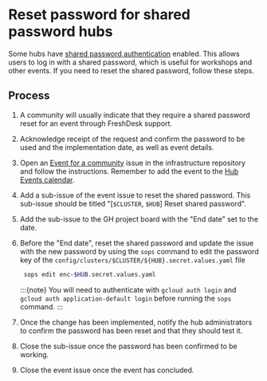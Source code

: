 # Reset password for shared password hubs

Some hubs have [shared password authentication](../../hub-deployment-guide/configure-auth/shared-password.md) enabled. This allows users to log in with a shared password, which is useful for workshops and other events. If you need to reset the shared password, follow these steps.

## Process

1. A community will usually indicate that they require a shared password reset for an event through FreshDesk support.
1. Acknowledge receipt of the request and confirm the password to be used and the implementation date, as well as event details.
1. Open an [Event for a community](https://github.com/2i2c-org/infrastructure/issues/new?template=07_event-hub.yaml) issue in the infrastructure repository and follow the instructions. Remember to add the event to the [Hub Events calendar](https://calendar.google.com/calendar/u/2?cid=Y19rdDg0c2g3YW5tMHNsb2NqczJzdTNqdnNvY0Bncm91cC5jYWxlbmRhci5nb29nbGUuY29t).
1. Add a sub-issue of the event issue to reset the shared password. This sub-issue should be titled "[`$CLUSTER`, `$HUB`] Reset shared password".
1. Add the sub-issue to the GH project board with the "End date" set to the date.
1. Before the "End date", reset the shared password and update the issue with the new password by using the `sops` command to edit the password key of the `config/clusters/$CLUSTER/${HUB}.secret.values.yaml` file

   ```bash
    sops edit enc-$HUB.secret.values.yaml
   ```

   :::{note}
    You will need to authenticate with `gcloud auth login` and `gcloud auth application-default login` before running the `sops` command.
   :::

1. Once the change has been implemented, notify the hub administrators to confirm the password has been reset and that they should test it.
1. Close the sub-issue once the password has been confirmed to be working.
1. Close the event issue once the event has concluded.
